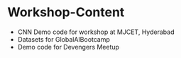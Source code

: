 # Workshop-Content
- CNN Demo code for workshop at MJCET, Hyderabad
- Datasets for GlobalAIBootcamp
- Demo code for Devengers Meetup
